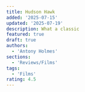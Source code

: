 ```yaml
---
title: Hudson Hawk
added: '2025-07-15'
updated: '2025-07-19'
description: What a classic
featured: true
draft: true
authors:
  - 'Antony Holmes'
sections:
  - 'Reviews/Films'
tags:
  - 'Films'
rating: 4.5
---
```

